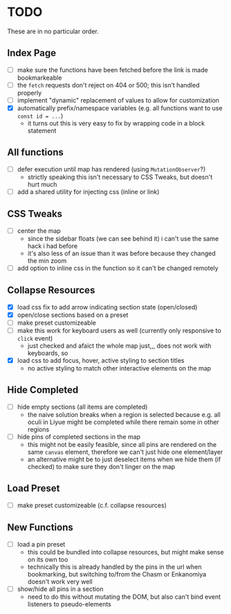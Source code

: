 # TODO
These are in no particular order.

## Index Page
- [ ] make sure the functions have been fetched before the link is made bookmarkeable
- [ ] the `fetch` requests don't reject on 404 or 500; this isn't handled properly
- [ ] implement "dynamic" replacement of values to allow for customization
- [x] automatically prefix/namespace variables (e.g. all functions want to use `const id = ...`)
  - it turns out this is very easy to fix by wrapping code in a block statement

## All functions
- [ ] defer execution until map has rendered (using `MutationObserver`?)
  - strictly speaking this isn't necessary to CSS Tweaks, but doesn't hurt much
- [ ] add a shared utility for injecting css (inline or link) 

## CSS Tweaks
- [ ] center the map
  - since the sidebar floats (we can see behind it) i can't use the same hack i had before
  - it's also less of an issue than it was before because they changed the min zoom
- [ ] add option to inline css in the function so it can't be changed remotely

## Collapse Resources
- [x] load css fix to add arrow indicating section state (open/closed)
- [x] open/close sections based on a preset
- [ ] make preset customizeable
- [ ] make this work for keyboard users as well (currently only responsive to `click` event)
  - just checked and afaict the whole map just,,, does not work with keyboards, so
- [x] load css to add focus, hover, active styling to section titles
  - no active styling to match other interactive elements on the map

## Hide Completed
- [ ] hide empty sections (all items are completed)
  - the naive solution breaks when a region is selected because e.g. all oculi in Liyue might be
  completed while there remain some in other regions
- [ ] hide pins of completed sections in the map
  - this might not be easily feasible, since all pins are rendered on the same `canvas` element,
  therefore we can't just hide one element/layer
  - an alternative might be to just deselect items when we hide them (if checked) to make sure they
  don't linger on the map

## Load Preset
- [ ] make preset customizeable (c.f. collapse resources)

## New Functions
- [ ] load a pin preset
  - this could be bundled into collapse resources, but might make sense on its own too
  - technically this is already handled by the pins in the url when bookmarking, but switching
  to/from the Chasm or Enkanomiya doesn't work very well
- [ ] show/hide all pins in a section
  - need to do this without mutating the DOM, but also can't bind event listeners to
  pseudo-elements
